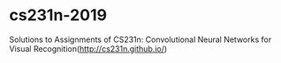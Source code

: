 # cs231n-2019
Solutions to Assignments of CS231n: Convolutional Neural Networks for Visual Recognition(http://cs231n.github.io/)
